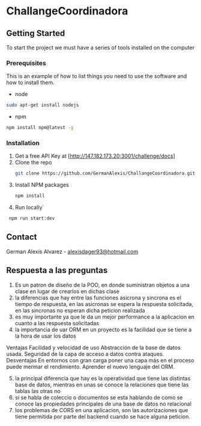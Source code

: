 # ChallangeCoordinadora



<!-- GETTING STARTED -->
## Getting Started

To start the project we must have a series of tools installed on the computer

### Prerequisites

This is an example of how to list things you need to use the software and how to install them.

 * node
  ```sh
 sudo apt-get install nodejs
  ```
 * npm
  ```sh
  npm install npm@latest -g
  ```
### Installation

1. Get a free API Key at [http://147.182.173.20:3001/challenge/docs]
2. Clone the repo
   ```sh
   git clone https://github.com/GermanAlexis/ChallangeCoordinadora.git
   ```
3. Install NPM packages
   ```sh
   npm install
   ```
4. Run locally`
  ```sh
   npm run start:dev
   ```
   
   <!-- CONTACT -->
## Contact

German Alexis Alvarez - alexisdager93@hotmail.com

## Respuesta a las preguntas
1. Es un patron de diseño de la POO, en donde suministran objetos a una clase en lugar de crearlos en dichas clase
2. la diferencias que hay entre las funciones asicrona y sincrona es el tiempo de respuesta, en las asicronas se espera la respuesta solicitada, en las sincronas no esperan dicha peticion realizada
3. es muy importante ya que le da un mejor performance a la aplicacion en cuanto a las respuesta solicitadas
4. la importancia de uar ORM en un proyecto es la facilidad que se tiene a la hora de usar los datos

Ventajas
Facilidad y velocidad de uso
Abstracción de la base de datos usada.
Seguridad de la capa de acceso a datos contra ataques.
Desventajas
En entornos con gran carga poner una capa más en el proceso puede mermar el rendimiento.
Aprender el nuevo lenguaje del ORM.

5. la principal diferencia que hay es la operatividad que tiene las distintas base de datos, mientras en unas se conoce la relaciones que tiene las tablas las otras no 
6. si se habla de coleccio o documentos se esta hablando de como se conoce las propiedades principales de una base de datos no relacional
7. los problemas de CORS en una aplicacion, son las autorizaciones que tiene permitida por parte del backend cuando se hace alguna peticion.
